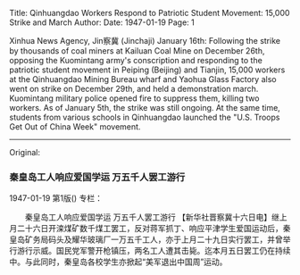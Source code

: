 Title: Qinhuangdao Workers Respond to Patriotic Student Movement: 15,000 Strike and March
Author:
Date: 1947-01-19
Page: 1

Xinhua News Agency, Jin察冀 (Jinchaji) January 16th: Following the strike by thousands of coal miners at Kailuan Coal Mine on December 26th, opposing the Kuomintang army's conscription and responding to the patriotic student movement in Peiping (Beijing) and Tianjin, 15,000 workers at the Qinhuangdao Mining Bureau wharf and Yaohua Glass Factory also went on strike on December 29th, and held a demonstration march. Kuomintang military police opened fire to suppress them, killing two workers. As of January 5th, the strike was still ongoing. At the same time, students from various schools in Qinhuangdao launched the "U.S. Troops Get Out of China Week" movement.



<hr /> 

Original: 


### 秦皇岛工人响应爱国学运  万五千人罢工游行

1947-01-19
第1版()
专栏：

　　秦皇岛工人响应爱国学运
    万五千人罢工游行
    【新华社晋察冀十六日电】继上月二十六日开滦煤矿数千煤工罢工，反对蒋军抓丁、响应平津学生爱国运动后，秦皇岛矿务局码头及耀华玻璃厂一万五千工人，亦于上月二十九日实行罢工，并曾举行游行示威。国民党军警开枪镇压，两名工人遭其击毙。迄本月五日罢工仍在持续中。与此同时，秦皇岛各校学生亦掀起“美军退出中国周”运动。
